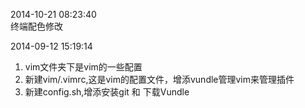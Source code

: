 2014-10-21 08:23:40  
终端配色修改  

2014-09-12 15:19:14
1. vim文件夹下是vim的一些配置
2. 新建vim/.vimrc,这是vim的配置文件，增添vundle管理vim来管理插件
1. 新建config.sh,增添安装git 和 下载Vundle
